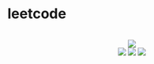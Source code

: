 # leetcode

<div align="center">
<br/>
<img src="https://img.shields.io/badge/Solved-549/3134%20=%2017%25-blue.svg?style=flat-square" />
<br/>
<img src="https://img.shields.io/badge/Easy-232/790-5CB85D.svg?style=flat-square" />
<img src="https://img.shields.io/badge/Medium-242/1646-F0AE4E.svg?style=flat-square" />
<img src="https://img.shields.io/badge/Hard-75/698-D95450.svg?style=flat-square" />
</div>